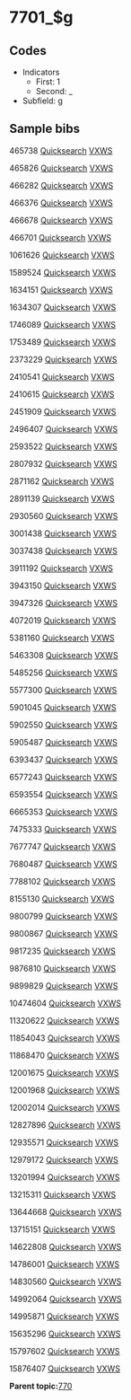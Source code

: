 # 7701\_$g

## Codes

-   Indicators
    -   First: 1
    -   Second: \_
-   Subfield: g

## Sample bibs

465738 [Quicksearch](https://search.library.yale.edu/catalog/465738) [VXWS](http://prodorbis.library.yale.edu:7014/vxws/GetHoldingsService?bibId=465738)

465826 [Quicksearch](https://search.library.yale.edu/catalog/465826) [VXWS](http://prodorbis.library.yale.edu:7014/vxws/GetHoldingsService?bibId=465826)

466282 [Quicksearch](https://search.library.yale.edu/catalog/466282) [VXWS](http://prodorbis.library.yale.edu:7014/vxws/GetHoldingsService?bibId=466282)

466376 [Quicksearch](https://search.library.yale.edu/catalog/466376) [VXWS](http://prodorbis.library.yale.edu:7014/vxws/GetHoldingsService?bibId=466376)

466678 [Quicksearch](https://search.library.yale.edu/catalog/466678) [VXWS](http://prodorbis.library.yale.edu:7014/vxws/GetHoldingsService?bibId=466678)

466701 [Quicksearch](https://search.library.yale.edu/catalog/466701) [VXWS](http://prodorbis.library.yale.edu:7014/vxws/GetHoldingsService?bibId=466701)

1061626 [Quicksearch](https://search.library.yale.edu/catalog/1061626) [VXWS](http://prodorbis.library.yale.edu:7014/vxws/GetHoldingsService?bibId=1061626)

1589524 [Quicksearch](https://search.library.yale.edu/catalog/1589524) [VXWS](http://prodorbis.library.yale.edu:7014/vxws/GetHoldingsService?bibId=1589524)

1634151 [Quicksearch](https://search.library.yale.edu/catalog/1634151) [VXWS](http://prodorbis.library.yale.edu:7014/vxws/GetHoldingsService?bibId=1634151)

1634307 [Quicksearch](https://search.library.yale.edu/catalog/1634307) [VXWS](http://prodorbis.library.yale.edu:7014/vxws/GetHoldingsService?bibId=1634307)

1746089 [Quicksearch](https://search.library.yale.edu/catalog/1746089) [VXWS](http://prodorbis.library.yale.edu:7014/vxws/GetHoldingsService?bibId=1746089)

1753489 [Quicksearch](https://search.library.yale.edu/catalog/1753489) [VXWS](http://prodorbis.library.yale.edu:7014/vxws/GetHoldingsService?bibId=1753489)

2373229 [Quicksearch](https://search.library.yale.edu/catalog/2373229) [VXWS](http://prodorbis.library.yale.edu:7014/vxws/GetHoldingsService?bibId=2373229)

2410541 [Quicksearch](https://search.library.yale.edu/catalog/2410541) [VXWS](http://prodorbis.library.yale.edu:7014/vxws/GetHoldingsService?bibId=2410541)

2410615 [Quicksearch](https://search.library.yale.edu/catalog/2410615) [VXWS](http://prodorbis.library.yale.edu:7014/vxws/GetHoldingsService?bibId=2410615)

2451909 [Quicksearch](https://search.library.yale.edu/catalog/2451909) [VXWS](http://prodorbis.library.yale.edu:7014/vxws/GetHoldingsService?bibId=2451909)

2496407 [Quicksearch](https://search.library.yale.edu/catalog/2496407) [VXWS](http://prodorbis.library.yale.edu:7014/vxws/GetHoldingsService?bibId=2496407)

2593522 [Quicksearch](https://search.library.yale.edu/catalog/2593522) [VXWS](http://prodorbis.library.yale.edu:7014/vxws/GetHoldingsService?bibId=2593522)

2807932 [Quicksearch](https://search.library.yale.edu/catalog/2807932) [VXWS](http://prodorbis.library.yale.edu:7014/vxws/GetHoldingsService?bibId=2807932)

2871162 [Quicksearch](https://search.library.yale.edu/catalog/2871162) [VXWS](http://prodorbis.library.yale.edu:7014/vxws/GetHoldingsService?bibId=2871162)

2891139 [Quicksearch](https://search.library.yale.edu/catalog/2891139) [VXWS](http://prodorbis.library.yale.edu:7014/vxws/GetHoldingsService?bibId=2891139)

2930560 [Quicksearch](https://search.library.yale.edu/catalog/2930560) [VXWS](http://prodorbis.library.yale.edu:7014/vxws/GetHoldingsService?bibId=2930560)

3001438 [Quicksearch](https://search.library.yale.edu/catalog/3001438) [VXWS](http://prodorbis.library.yale.edu:7014/vxws/GetHoldingsService?bibId=3001438)

3037438 [Quicksearch](https://search.library.yale.edu/catalog/3037438) [VXWS](http://prodorbis.library.yale.edu:7014/vxws/GetHoldingsService?bibId=3037438)

3911192 [Quicksearch](https://search.library.yale.edu/catalog/3911192) [VXWS](http://prodorbis.library.yale.edu:7014/vxws/GetHoldingsService?bibId=3911192)

3943150 [Quicksearch](https://search.library.yale.edu/catalog/3943150) [VXWS](http://prodorbis.library.yale.edu:7014/vxws/GetHoldingsService?bibId=3943150)

3947326 [Quicksearch](https://search.library.yale.edu/catalog/3947326) [VXWS](http://prodorbis.library.yale.edu:7014/vxws/GetHoldingsService?bibId=3947326)

4072019 [Quicksearch](https://search.library.yale.edu/catalog/4072019) [VXWS](http://prodorbis.library.yale.edu:7014/vxws/GetHoldingsService?bibId=4072019)

5381160 [Quicksearch](https://search.library.yale.edu/catalog/5381160) [VXWS](http://prodorbis.library.yale.edu:7014/vxws/GetHoldingsService?bibId=5381160)

5463308 [Quicksearch](https://search.library.yale.edu/catalog/5463308) [VXWS](http://prodorbis.library.yale.edu:7014/vxws/GetHoldingsService?bibId=5463308)

5485256 [Quicksearch](https://search.library.yale.edu/catalog/5485256) [VXWS](http://prodorbis.library.yale.edu:7014/vxws/GetHoldingsService?bibId=5485256)

5577300 [Quicksearch](https://search.library.yale.edu/catalog/5577300) [VXWS](http://prodorbis.library.yale.edu:7014/vxws/GetHoldingsService?bibId=5577300)

5901045 [Quicksearch](https://search.library.yale.edu/catalog/5901045) [VXWS](http://prodorbis.library.yale.edu:7014/vxws/GetHoldingsService?bibId=5901045)

5902550 [Quicksearch](https://search.library.yale.edu/catalog/5902550) [VXWS](http://prodorbis.library.yale.edu:7014/vxws/GetHoldingsService?bibId=5902550)

5905487 [Quicksearch](https://search.library.yale.edu/catalog/5905487) [VXWS](http://prodorbis.library.yale.edu:7014/vxws/GetHoldingsService?bibId=5905487)

6393437 [Quicksearch](https://search.library.yale.edu/catalog/6393437) [VXWS](http://prodorbis.library.yale.edu:7014/vxws/GetHoldingsService?bibId=6393437)

6577243 [Quicksearch](https://search.library.yale.edu/catalog/6577243) [VXWS](http://prodorbis.library.yale.edu:7014/vxws/GetHoldingsService?bibId=6577243)

6593554 [Quicksearch](https://search.library.yale.edu/catalog/6593554) [VXWS](http://prodorbis.library.yale.edu:7014/vxws/GetHoldingsService?bibId=6593554)

6665353 [Quicksearch](https://search.library.yale.edu/catalog/6665353) [VXWS](http://prodorbis.library.yale.edu:7014/vxws/GetHoldingsService?bibId=6665353)

7475333 [Quicksearch](https://search.library.yale.edu/catalog/7475333) [VXWS](http://prodorbis.library.yale.edu:7014/vxws/GetHoldingsService?bibId=7475333)

7677747 [Quicksearch](https://search.library.yale.edu/catalog/7677747) [VXWS](http://prodorbis.library.yale.edu:7014/vxws/GetHoldingsService?bibId=7677747)

7680487 [Quicksearch](https://search.library.yale.edu/catalog/7680487) [VXWS](http://prodorbis.library.yale.edu:7014/vxws/GetHoldingsService?bibId=7680487)

7788102 [Quicksearch](https://search.library.yale.edu/catalog/7788102) [VXWS](http://prodorbis.library.yale.edu:7014/vxws/GetHoldingsService?bibId=7788102)

8155130 [Quicksearch](https://search.library.yale.edu/catalog/8155130) [VXWS](http://prodorbis.library.yale.edu:7014/vxws/GetHoldingsService?bibId=8155130)

9800799 [Quicksearch](https://search.library.yale.edu/catalog/9800799) [VXWS](http://prodorbis.library.yale.edu:7014/vxws/GetHoldingsService?bibId=9800799)

9800867 [Quicksearch](https://search.library.yale.edu/catalog/9800867) [VXWS](http://prodorbis.library.yale.edu:7014/vxws/GetHoldingsService?bibId=9800867)

9817235 [Quicksearch](https://search.library.yale.edu/catalog/9817235) [VXWS](http://prodorbis.library.yale.edu:7014/vxws/GetHoldingsService?bibId=9817235)

9876810 [Quicksearch](https://search.library.yale.edu/catalog/9876810) [VXWS](http://prodorbis.library.yale.edu:7014/vxws/GetHoldingsService?bibId=9876810)

9899829 [Quicksearch](https://search.library.yale.edu/catalog/9899829) [VXWS](http://prodorbis.library.yale.edu:7014/vxws/GetHoldingsService?bibId=9899829)

10474604 [Quicksearch](https://search.library.yale.edu/catalog/10474604) [VXWS](http://prodorbis.library.yale.edu:7014/vxws/GetHoldingsService?bibId=10474604)

11320622 [Quicksearch](https://search.library.yale.edu/catalog/11320622) [VXWS](http://prodorbis.library.yale.edu:7014/vxws/GetHoldingsService?bibId=11320622)

11854043 [Quicksearch](https://search.library.yale.edu/catalog/11854043) [VXWS](http://prodorbis.library.yale.edu:7014/vxws/GetHoldingsService?bibId=11854043)

11868470 [Quicksearch](https://search.library.yale.edu/catalog/11868470) [VXWS](http://prodorbis.library.yale.edu:7014/vxws/GetHoldingsService?bibId=11868470)

12001675 [Quicksearch](https://search.library.yale.edu/catalog/12001675) [VXWS](http://prodorbis.library.yale.edu:7014/vxws/GetHoldingsService?bibId=12001675)

12001968 [Quicksearch](https://search.library.yale.edu/catalog/12001968) [VXWS](http://prodorbis.library.yale.edu:7014/vxws/GetHoldingsService?bibId=12001968)

12002014 [Quicksearch](https://search.library.yale.edu/catalog/12002014) [VXWS](http://prodorbis.library.yale.edu:7014/vxws/GetHoldingsService?bibId=12002014)

12827896 [Quicksearch](https://search.library.yale.edu/catalog/12827896) [VXWS](http://prodorbis.library.yale.edu:7014/vxws/GetHoldingsService?bibId=12827896)

12935571 [Quicksearch](https://search.library.yale.edu/catalog/12935571) [VXWS](http://prodorbis.library.yale.edu:7014/vxws/GetHoldingsService?bibId=12935571)

12979172 [Quicksearch](https://search.library.yale.edu/catalog/12979172) [VXWS](http://prodorbis.library.yale.edu:7014/vxws/GetHoldingsService?bibId=12979172)

13201994 [Quicksearch](https://search.library.yale.edu/catalog/13201994) [VXWS](http://prodorbis.library.yale.edu:7014/vxws/GetHoldingsService?bibId=13201994)

13215311 [Quicksearch](https://search.library.yale.edu/catalog/13215311) [VXWS](http://prodorbis.library.yale.edu:7014/vxws/GetHoldingsService?bibId=13215311)

13644668 [Quicksearch](https://search.library.yale.edu/catalog/13644668) [VXWS](http://prodorbis.library.yale.edu:7014/vxws/GetHoldingsService?bibId=13644668)

13715151 [Quicksearch](https://search.library.yale.edu/catalog/13715151) [VXWS](http://prodorbis.library.yale.edu:7014/vxws/GetHoldingsService?bibId=13715151)

14622808 [Quicksearch](https://search.library.yale.edu/catalog/14622808) [VXWS](http://prodorbis.library.yale.edu:7014/vxws/GetHoldingsService?bibId=14622808)

14786001 [Quicksearch](https://search.library.yale.edu/catalog/14786001) [VXWS](http://prodorbis.library.yale.edu:7014/vxws/GetHoldingsService?bibId=14786001)

14830560 [Quicksearch](https://search.library.yale.edu/catalog/14830560) [VXWS](http://prodorbis.library.yale.edu:7014/vxws/GetHoldingsService?bibId=14830560)

14992064 [Quicksearch](https://search.library.yale.edu/catalog/14992064) [VXWS](http://prodorbis.library.yale.edu:7014/vxws/GetHoldingsService?bibId=14992064)

14995871 [Quicksearch](https://search.library.yale.edu/catalog/14995871) [VXWS](http://prodorbis.library.yale.edu:7014/vxws/GetHoldingsService?bibId=14995871)

15635296 [Quicksearch](https://search.library.yale.edu/catalog/15635296) [VXWS](http://prodorbis.library.yale.edu:7014/vxws/GetHoldingsService?bibId=15635296)

15797602 [Quicksearch](https://search.library.yale.edu/catalog/15797602) [VXWS](http://prodorbis.library.yale.edu:7014/vxws/GetHoldingsService?bibId=15797602)

15876407 [Quicksearch](https://search.library.yale.edu/catalog/15876407) [VXWS](http://prodorbis.library.yale.edu:7014/vxws/GetHoldingsService?bibId=15876407)

**Parent topic:**[770](../../tags/770/770.md)

